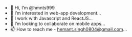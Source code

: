 - 👋 Hi, I’m @hmnts999
- 👀 I’m interested in web-app development...
- 🌱 I work with Javascript and ReactJS...
- 💞️ I’m looking to collaborate on mobile apps...
- 📫 How to reach me - hemant.singh0804@gmail.com...

<!---
hmnts999/hmnts999 is a ✨ special ✨ repository because its `README.md` (this file) appears on your GitHub profile.
You can click the Preview link to take a look at your changes.
--->
